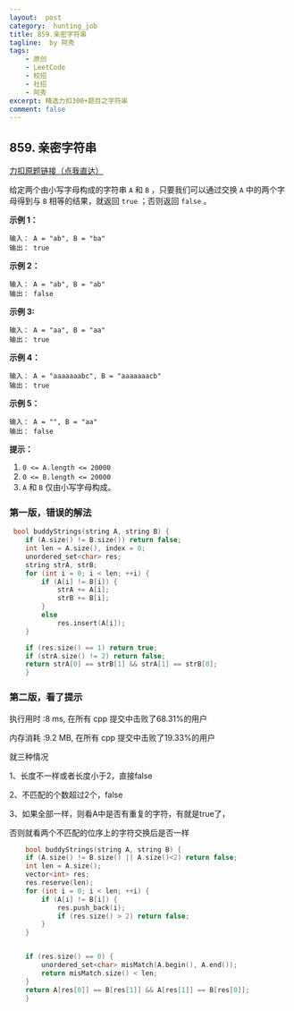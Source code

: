 ```yaml
---
layout:  post
category:  hunting_job
title: 859.亲密字符串
tagline:  by 阿秀
tags:
    - 原创
    - LeetCode
    - 校招
    - 社招
    - 阿秀
excerpt: 精选力扣300+题目之字符串
comment: false
---
```






## 859. 亲密字符串

[力扣原题链接（点我直达）](https://leetcode-cn.com/problems/buddy-strings/)

给定两个由小写字母构成的字符串 `A` 和 `B` ，只要我们可以通过交换 `A` 中的两个字母得到与 `B` 相等的结果，就返回 `true` ；否则返回 `false` 。

 

**示例 1：**

```
输入： A = "ab", B = "ba"
输出： true
```

**示例 2：**

```
输入： A = "ab", B = "ab"
输出： false
```

**示例 3:**

```
输入： A = "aa", B = "aa"
输出： true
```

**示例 4：**

```
输入： A = "aaaaaaabc", B = "aaaaaaacb"
输出： true
```

**示例 5：**

```
输入： A = "", B = "aa"
输出： false
```

 

**提示：**

1. `0 <= A.length <= 20000`
2. `0 <= B.length <= 20000`
3. `A` 和 `B` 仅由小写字母构成。



### 第一版，错误的解法

```c++
 bool buddyStrings(string A, string B) {
    if (A.size() != B.size()) return false;
	int len = A.size(), index = 0;
	unordered_set<char> res;
	string strA, strB;
	for (int i = 0; i < len; ++i) {
		if (A[i] != B[i]) {
			strA += A[i];
			strB += B[i];
		}
		else
			res.insert(A[i]);
	}

	if (res.size() == 1) return true;
	if (strA.size() != 2) return false;
	return strA[0] == strB[1] && strA[1] == strB[0];
    }
```





### 第二版，看了提示

执行用时 :8 ms, 在所有 cpp 提交中击败了68.31%的用户

内存消耗 :9.2 MB, 在所有 cpp 提交中击败了19.33%的用户



就三种情况

1、长度不一样或者长度小于2，直接false

2、不匹配的个数超过2个，false

3、如果全部一样，则看A中是否有重复的字符，有就是true了，

否则就看两个不匹配的位序上的字符交换后是否一样

```c++
    bool buddyStrings(string A, string B) {
	if (A.size() != B.size() || A.size()<2) return false;
	int len = A.size();
	vector<int> res;
	res.reserve(len);
	for (int i = 0; i < len; ++i) {
		if (A[i] != B[i]) {
			res.push_back(i);
			if (res.size() > 2) return false;
		}
	}


	if (res.size() == 0) {
		unordered_set<char> misMatch(A.begin(), A.end());
		return misMatch.size() < len;
	}
	return A[res[0]] == B[res[1]] && A[res[1]] == B[res[0]];
    }
```

<p id="重复叠加字符串匹配"></p>


### 
